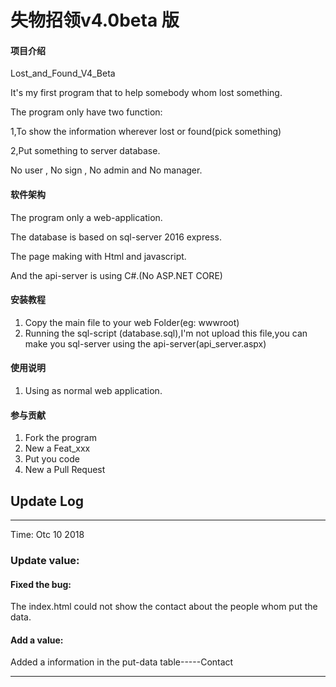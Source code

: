 # 失物招领v4.0beta 版

#### 项目介绍
Lost_and_Found_V4_Beta

It's my first program that to help somebody whom lost something.

The program only have two function:

1,To show the information wherever lost or found(pick something)

2,Put something to server database.

No user , No sign , No admin and No manager.
 

#### 软件架构
The program only a web-application.

The database is based on sql-server 2016 express.

The page making with Html and javascript.

And the api-server is using C#.(No ASP.NET CORE)


#### 安装教程

1. Copy the main file to your web Folder(eg: wwwroot)
2. Running the sql-script (database.sql),I'm not upload this file,you can make you sql-server using the api-server(api_server.aspx)


#### 使用说明

1. Using as normal web application.

#### 参与贡献

1. Fork the program
2. New a Feat_xxx
3. Put you code
4. New a Pull Request

## Update Log
<hr>
Time: Otc 10 2018

### Update value:

#### Fixed the bug: 

The index.html could not show the contact about the people whom put the data. 

#### Add a value:

Added a information in the put-data table-----Contact
<hr>
